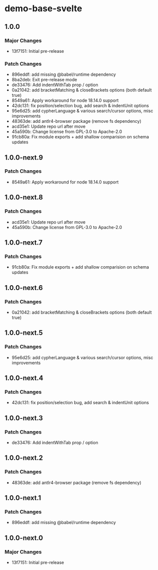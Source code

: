 # demo-base-svelte

## 1.0.0

### Major Changes

- 13f7151: Initial pre-release

### Patch Changes

- 896eddf: add missing @babel/runtime dependency
- 8ba2deb: Exit pre-release mode
- de33476: Add indentWithTab prop / option
- 0a21042: add bracketMatching & closeBrackets options (both default true)
- 8549a61: Apply workaround for node 18.14.0 support
- 42dc131: fix position/selection bug, add search & indentUnit options
- 95e6d25: add cypherLanguage & various search/cursor options, misc improvements
- 48363de: add antlr4-browser package (remove fs dependency)
- acd35e1: Update repo url after move
- 45a590b: Change license from GPL-3.0 to Apache-2.0
- 91cb80a: Fix module exports + add shallow comparision on schema updates

## 1.0.0-next.9

### Patch Changes

- 8549a61: Apply workaround for node 18.14.0 support

## 1.0.0-next.8

### Patch Changes

- acd35e1: Update repo url after move
- 45a590b: Change license from GPL-3.0 to Apache-2.0

## 1.0.0-next.7

### Patch Changes

- 91cb80a: Fix module exports + add shallow comparision on schema updates

## 1.0.0-next.6

### Patch Changes

- 0a21042: add bracketMatching & closeBrackets options (both default true)

## 1.0.0-next.5

### Patch Changes

- 95e6d25: add cypherLanguage & various search/cursor options, misc improvements

## 1.0.0-next.4

### Patch Changes

- 42dc131: fix position/selection bug, add search & indentUnit options

## 1.0.0-next.3

### Patch Changes

- de33476: Add indentWithTab prop / option

## 1.0.0-next.2

### Patch Changes

- 48363de: add antlr4-browser package (remove fs dependency)

## 1.0.0-next.1

### Patch Changes

- 896eddf: add missing @babel/runtime dependency

## 1.0.0-next.0

### Major Changes

- 13f7151: Initial pre-release
